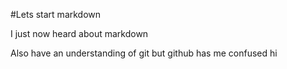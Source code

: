 #Lets start markdown

I just now heard about markdown

Also have an understanding of git but github has me confused
hi